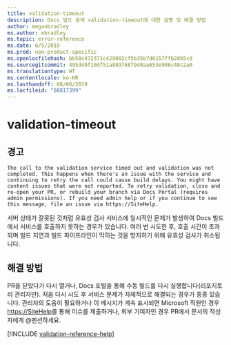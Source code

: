 ```yaml
---
title: validation-timeout
description: Docs 빌드 문제 validation-timeout에 대한 설명 및 해결 방법
author: meganbradley
ms.author: mbradley
ms.topic: error-reference
ms.date: 6/5/2019
ms.prod: non-product-specific
ms.openlocfilehash: bb58c472371c429002cf5b35b7d6157ffb28b5cd
ms.sourcegitcommit: 495d49f10df51a8897687940aa653e906c48c2a0
ms.translationtype: HT
ms.contentlocale: ko-KR
ms.lasthandoff: 08/06/2019
ms.locfileid: "68817399"
---
```

# <a name="validation-timeout"></a>validation-timeout

## <a name="warning"></a>경고

`The call to the validation service timed out and validation was not completed. This happens when there's an issue with the service and continuing to retry the call could cause build delays. You might have content issues that were not reported. To retry validation, close and re-open your PR, or rebuild your branch via Docs Portal (requires admin permissions). If you need admin help or if you continue to see this message, file an issue via https://SiteHelp.`

서버 상태가 잘못된 것처럼 유효성 검사 서비스에 일시적인 문제가 발생하여 Docs 빌드에서 서비스를 호출하지 못하는 경우가 있습니다. 여러 번 시도한 후, 호출 시간이 초과되며 빌드 지연과 빌드 파이프라인이 막히는 것을 방지하기 위해 유효성 검사가 취소됩니다.

## <a name="resolution"></a>해결 방법

PR을 닫았다가 다시 열거나, Docs 포털을 통해 수동 빌드를 다시 실행합니다(리포지토리 관리자만). 처음 다시 시도 후 서비스 문제가 자체적으로 해결되는 경우가 종종 있습니다. 관리자의 도움이 필요하거나 이 메시지가 계속 표시되면 Microsoft 직원인 경우 [https://SiteHelp](https://SiteHelp)를 통해 이슈를 제출하거나, 외부 기여자인 경우 PR에서 문서의 작성자에게 @멘션하세요.

<!--make sure to add this file to your includes folder and verify the path-->
[!INCLUDE [validation-reference-help](includes/validation-reference-help.md)]
